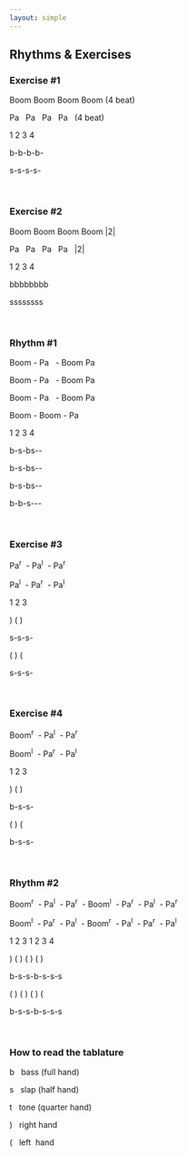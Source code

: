 ```yaml
---
layout: simple
---
```


## Rhythms & Exercises

### Exercise #1

<div class="verbal">
  <p>Boom Boom Boom Boom (4 beat)</p>
  <p>Pa &nbsp; Pa &nbsp; Pa &nbsp; Pa &nbsp; (4 beat)</p>
</div>

<div class="djembe">
	<p> 1 2 3 4&nbsp;</p>
	<p> b-b-b-b- </p>
	<p> s-s-s-s- </p>
</div>

<br>

### Exercise #2

<div class="verbal">
  <p>Boom Boom Boom Boom |2|</p>
  <p>Pa &nbsp; Pa &nbsp; Pa &nbsp; Pa &nbsp; |2|</p>
</div>

<div class="djembe">
	<p> 1 2 3 4&nbsp;</p>
	<p> bbbbbbbb </p>
	<p> ssssssss </p>
</div>

<br>

### Rhythm #1

<div class="verbal">
  <p>Boom - Pa &nbsp; - Boom Pa </p>
  <p>Boom - Pa &nbsp; - Boom Pa </p>
  <p>Boom - Pa &nbsp; - Boom Pa </p>
  <p>Boom - Boom - Pa &nbsp; &nbsp;&nbsp;</p>
</div>


<div class="djembe">
	<p> 1 2 3 4&nbsp;</p>
	<p> b-s-bs-- </p>
	<p> b-s-bs-- </p>
	<p> b-s-bs-- </p>
	<p> b-b-s--- </p>
</div>

<br>

### Exercise #3

<div class="verbal">
  <p>Pa<sup>r</sup>&nbsp; - Pa<sup>l</sup>&nbsp; - Pa<sup>r</sup>&nbsp; </p>
  <p>Pa<sup>l</sup>&nbsp; - Pa<sup>r</sup>&nbsp; - Pa<sup>l</sup>&nbsp; </p>
</div>


<div class="djembe">
	<p> 1 2 3&nbsp;</p>
  <p> ) ( )&nbsp;</p>
	<p> s-s-s- </p>
  <p> ( ) (&nbsp;</p>
  <p> s-s-s- </p>
</div>

<br>

### Exercise #4

<div class="verbal">
  <p>Boom<sup>r</sup>&nbsp; - Pa<sup>l</sup>&nbsp; - Pa<sup>r</sup>&nbsp; </p>
  <p>Boom<sup>l</sup>&nbsp; - Pa<sup>r</sup>&nbsp; - Pa<sup>l</sup>&nbsp; </p>
</div>


<div class="djembe">
	<p> 1 2 3&nbsp;</p>
  <p> ) ( )&nbsp;</p>
	<p> b-s-s- </p>
  <p> ( ) (&nbsp;</p>
  <p> b-s-s- </p>
</div>

<br>

### Rhythm #2

<div class="verbal">
  <p>Boom<sup>r</sup>&nbsp; - Pa<sup>l</sup>&nbsp; - Pa<sup>r</sup>&nbsp; -
     Boom<sup>l</sup>&nbsp; - Pa<sup>r</sup>&nbsp; - Pa<sup>l</sup>&nbsp;
     - Pa<sup>r</sup> </p>
   <p>Boom<sup>l</sup>&nbsp; - Pa<sup>r</sup>&nbsp; - Pa<sup>l</sup>&nbsp; -
      Boom<sup>r</sup>&nbsp; - Pa<sup>l</sup>&nbsp; - Pa<sup>r</sup>&nbsp;
      - Pa<sup>l</sup> </p>
</div>


<div class="djembe">
	<p> 1 2 3 1 2 3 4</p>
  <p> ) ( ) ( ) ( )</p>
	<p> b-s-s-b-s-s-s </p>
  <p> ( ) ( ) ( ) (</p>
  <p> b-s-s-b-s-s-s </p>
</div>

<br>


### How to read the tablature
<div class="verbal">
  <p><span class="djembe">b</span> &nbsp; bass (full hand) &nbsp;&nbsp;</p>
  <p><span class="djembe">s</span> &nbsp; slap (half hand) &nbsp;&nbsp;</p>
  <p><span class="djembe">t</span> &nbsp; tone (quarter hand)</p>
  <p><span class="djembe">)</span> &nbsp; right hand &nbsp;&nbsp;&nbsp;&nbsp;&nbsp;&nbsp;&nbsp;&nbsp;</p>
  <p><span class="djembe">(</span> &nbsp; left &nbsp;hand &nbsp;&nbsp;&nbsp;&nbsp;&nbsp;&nbsp;&nbsp;&nbsp;</p>
</div>

<br>

